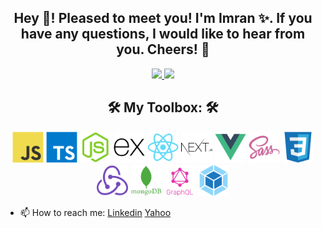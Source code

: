 <h2 align="center"> Hey 👋! Pleased to meet you! I'm Imran ✨. If you have any questions, I would like to hear from you. Cheers! 🤙</h2>
  <p align="center">
<a href="https://khanwebdev.com">
<img  src="https://img.shields.io/badge/-PORTFOLIO-informational?style=for-the-badge&color=brigthgreen"></img>
</a>
<a href="mailto:imran1337@yahoo.com">
<img  src="https://img.shields.io/badge/-CONTACT-informational?style=for-the-badge&color=blue&logo=gmail&logoColor=white"></img>
</a>
</p>

<h2 align="center">🛠️ My Toolbox: 🛠️</h2>
<div align="center">
<img src="https://github.com/devicons/devicon/blob/master/icons/javascript/javascript-original.svg" alt="Javascript Logo" width="50" height="50" /> 
<img src="https://github.com/devicons/devicon/blob/master/icons/typescript/typescript-original.svg" alt="Javascript Logo" width="50" height="50" /> 
<img src="https://github.com/devicons/devicon/blob/master/icons/nodejs/nodejs-original.svg"  alt="Node Logo" width="50" height="50"/>
<img src="https://github.com/devicons/devicon/blob/master/icons/express/express-original.svg"  alt="Express Logo" width="50" height="50"/>
<img src="https://github.com/devicons/devicon/blob/master/icons/react/react-original.svg"  alt="React logo" width="50" height="50"/>
<img src="https://github.com/devicons/devicon/blob/master/icons/nextjs/nextjs-original-wordmark.svg"  alt="Next js logo" width="50" height="50"/>
<img src="https://github.com/devicons/devicon/blob/master/icons/vuejs/vuejs-original.svg"  alt="Next js logo" width="50" height="50"/>
<img src="https://github.com/devicons/devicon/blob/master/icons/sass/sass-original.svg"  alt="Sass logo" width="50" height="50"/>
<img src="https://github.com/devicons/devicon/blob/master/icons/css3/css3-original.svg"  alt="CSS logo" width="50" height="50"/>
<img src="https://github.com/devicons/devicon/blob/master/icons/redux/redux-original.svg"  alt="Redux logo" width="50" height="50"/>
<img src="https://github.com/devicons/devicon/blob/master/icons/mongodb/mongodb-plain-wordmark.svg"  alt="Mongo logo" width="50" height="50"/>
<img src="https://github.com/devicons/devicon/blob/master/icons/graphql/graphql-plain-wordmark.svg"  alt="GraphQL logo" width="50" height="50"/>
<img src="https://github.com/devicons/devicon/blob/master/icons/webpack/webpack-original.svg"  alt="Webpack logo" width="50" height="50"/>
</div>

- 📫 How to reach me: [Linkedin](https://www.linkedin.com/in/imran1337/) [Yahoo](mailto:imran1337@yahoo.com)
